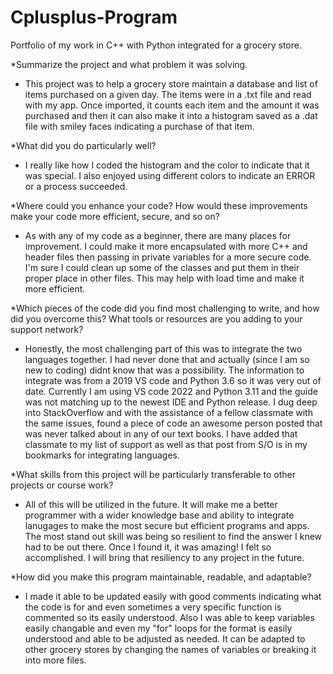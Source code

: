 # Cplusplus-Program
Portfolio of my work in C++ with Python integrated for a grocery store.

*Summarize the project and what problem it was solving.
* This project was to help a grocery store maintain a database and list of items purchased on a given day. The items were in a .txt file and read with my app. Once imported, it counts each item and the amount it was purchased and then it can also make it into a histogram saved as a .dat file with smiley faces indicating a purchase of that item. 
 
*What did you do particularly well?
* I really like how I coded the histogram and the color to indicate that it was special. I also enjoyed using different colors to indicate an ERROR or a process succeeded. 

*Where could you enhance your code? How would these improvements make your code more efficient, secure, and so on?
* As with any of my code as a beginner, there are many places for improvement. I could make it more encapsulated with more C++ and header files then passing in private variables for a more secure code. I'm sure I could clean up some of the classes and put them in their proper place in other files. This may help with load time and make it more efficient. 

*Which pieces of the code did you find most challenging to write, and how did you overcome this? What tools or resources are you adding to your support network?
* Honestly, the most challenging part of this was to integrate the two languages together. I had never done that and actually (since I am so new to coding) didnt know that was a possibility. The information to integrate was from a 2019 VS code and Python 3.6 so it was very out of date. Currently I am using VS code 2022 and Python 3.11 and the guide was not matching up to the newest IDE and Python release. I dug deep into StackOverflow and with the assistance of a fellow classmate with the same issues, found a piece of code an awesome person posted that was never talked about in any of our text books. I have added that classmate to my list of support as well as that post from S/O is in my bookmarks for integrating languages. 

*What skills from this project will be particularly transferable to other projects or course work?
* All of this will be utilized in the future. It will make me a better programmer with a wider knowledge base and ability to integrate lanugages to make the most secure but efficient programs and apps. The most stand out skill was being so resilient to find the answer I knew had to be out there. Once I found it, it was amazing! I felt so accomplished. I will bring that resiliency to any project in the future.
 
*How did you make this program maintainable, readable, and adaptable?
* I made it able to be updated easily with good comments indicating what the code is for and even sometimes a very specific function is commented so its easily understood. Also I was able to keep variables easily changable and even my "for" loops for the format is easily understood and able to be adjusted as needed. It can be adapted to other grocery stores by changing the names of variables or breaking it into more files. 
